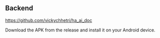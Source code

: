 ## Backend
https://github.com/vickychhetri/ha_ai_doc

Download the APK from the release and install it on your Android device. 
